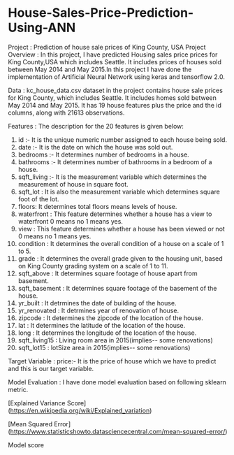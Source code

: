 # House-Sales-Price-Prediction-Using-ANN
Project : Prediction of house sale prices of King County, USA
Project Overview :
In this project, I have predicted Housing sales price prices for King County,USA which includes Seattle. It includes prices of houses sold between May 2014 and May 2015.In this project I have done the implementation of Artificial Neural Network using keras and tensorflow 2.0.


Data :
kc_house_data.csv dataset in the project contains house sale prices for King County, which includes Seattle. It includes homes sold between May 2014 and May 2015. It has 19 house features plus the price and the id columns, along with 21613 observations.

Features :
The description for the 20 features is given below:

1. id :- It is the unique numeric number assigned to each house being sold.
2. date :- It is the date on which the house was sold out.
3. bedrooms :- It determines number of bedrooms in a house.
4. bathrooms :- It determines number of bathrooms in a bedroom of a house.
5. sqft_living :- It is the measurement variable which determines the measurement of house in square foot.
6. sqft_lot : It is also the measurement variable which determines square foot of the lot.
7. floors: It determines total floors means levels of house.
8. waterfront : This feature determines whether a house has a view to waterfront 0 means no 1 means yes.
9. view : This feature determines whether a house has been viewed or not 0 means no 1 means yes.
10. condition : It determines the overall condition of a house on a scale of 1 to 5.
11. grade : It determines the overall grade given to the housing unit, based on King County grading system on a scale of 1 to 11.
12. sqft_above : It determines square footage of house apart from basement.
13. sqft_basement : It determines square footage of the basement of the house.
14. yr_built : It detrmines the date of building of the house.
15. yr_renovated : It detrmines year of renovation of house.
16. zipcode : It determines the zipcode of the location of the house.
17. lat : It determines the latitude of the location of the house.
18. long : It determines the longitude of the location of the house.
19. sqft_living15 : Living room area in 2015(implies-- some renovations)
20. sqft_lot15 : lotSize area in 2015(implies-- some renovations)

Target Variable :
price:- It is the price of house which we have to predict and this is our target variable.

Model Evaluation :
I have done model evaluation based on following sklearn metric.

[Explained Variance Score] (https://en.wikipedia.org/wiki/Explained_variation)

[Mean Squared Error] (https://www.statisticshowto.datasciencecentral.com/mean-squared-error/)

Model score
